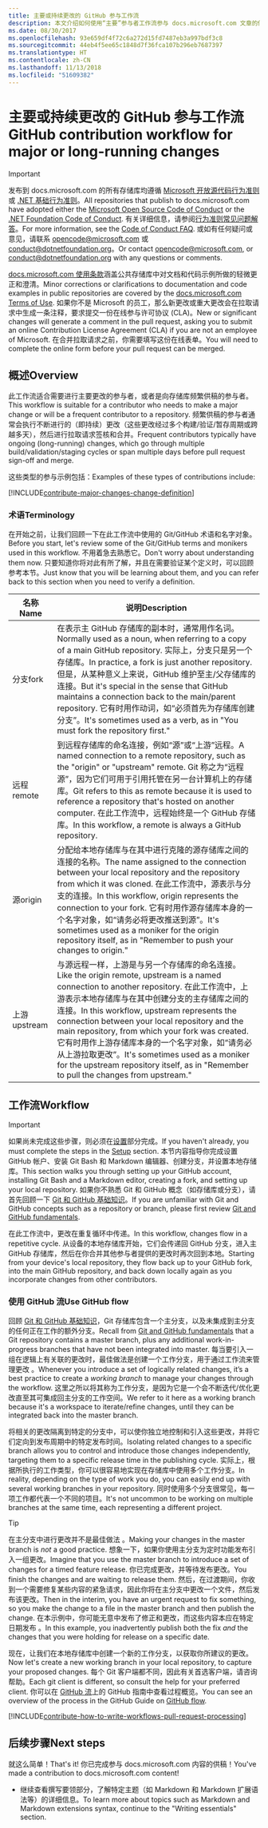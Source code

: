 ```yaml
---
title: 主要或持续更改的 GitHub 参与工作流
description: 本文介绍如何使用“主要”参与者工作流参与 docs.microsoft.com 文章的供稿。
ms.date: 08/30/2017
ms.openlocfilehash: 93e659df4f72c6a272d15fd7487eb3a997bdf3c8
ms.sourcegitcommit: 44eb4f5ee65c1848d7f36fca107b296eb7687397
ms.translationtype: HT
ms.contentlocale: zh-CN
ms.lasthandoff: 11/13/2018
ms.locfileid: "51609382"
---
```

# <a name="github-contribution-workflow-for-major-or-long-running-changes"></a><span data-ttu-id="9615a-103">主要或持续更改的 GitHub 参与工作流</span><span class="sxs-lookup"><span data-stu-id="9615a-103">GitHub contribution workflow for major or long-running changes</span></span>

> [!IMPORTANT]
> <span data-ttu-id="9615a-104">发布到 docs.microsoft.com 的所有存储库均遵循 [Microsoft 开放源代码行为准则](https://opensource.microsoft.com/codeofconduct/)或 [.NET 基础行为准则](https://dotnetfoundation.org/code-of-conduct)。</span><span class="sxs-lookup"><span data-stu-id="9615a-104">All repositories that publish to docs.microsoft.com have adopted either the [Microsoft Open Source Code of Conduct](https://opensource.microsoft.com/codeofconduct/) or the [.NET Foundation Code of Conduct](https://dotnetfoundation.org/code-of-conduct).</span></span> <span data-ttu-id="9615a-105">有关详细信息，请参阅[行为准则常见问题解答](https://opensource.microsoft.com/codeofconduct/faq/)。</span><span class="sxs-lookup"><span data-stu-id="9615a-105">For more information, see the [Code of Conduct FAQ](https://opensource.microsoft.com/codeofconduct/faq/).</span></span> <span data-ttu-id="9615a-106">或如有任何疑问或意见，请联系 [opencode@microsoft.com](mailto:opencode@microsoft.com) 或 [conduct@dotnetfoundation.org](mailto:conduct@dotnetfoundation.org)。</span><span class="sxs-lookup"><span data-stu-id="9615a-106">Or contact [opencode@microsoft.com](mailto:opencode@microsoft.com), or [conduct@dotnetfoundation.org](mailto:conduct@dotnetfoundation.org) with any questions or comments.</span></span><br>
>
> <span data-ttu-id="9615a-107">[docs.microsoft.com 使用条款](https://docs.microsoft.com/legal/termsofuse)涵盖公共存储库中对文档和代码示例所做的轻微更正和澄清。</span><span class="sxs-lookup"><span data-stu-id="9615a-107">Minor corrections or clarifications to documentation and code examples in public repositories are covered by the [docs.microsoft.com Terms of Use](https://docs.microsoft.com/legal/termsofuse).</span></span> <span data-ttu-id="9615a-108">如果你不是 Microsoft 的员工，那么新更改或重大更改会在拉取请求中生成一条注释，要求提交一份在线参与许可协议 (CLA)。</span><span class="sxs-lookup"><span data-stu-id="9615a-108">New or significant changes will generate a comment in the pull request, asking you to submit an online Contribution License Agreement (CLA) if you are not an employee of Microsoft.</span></span> <span data-ttu-id="9615a-109">在合并拉取请求之前，你需要填写这份在线表单。</span><span class="sxs-lookup"><span data-stu-id="9615a-109">You will need to complete the online form before your pull request can be merged.</span></span>

## <a name="overview"></a><span data-ttu-id="9615a-110">概述</span><span class="sxs-lookup"><span data-stu-id="9615a-110">Overview</span></span>

<span data-ttu-id="9615a-111">此工作流适合需要进行主要更改的参与者，或者是向存储库频繁供稿的参与者。</span><span class="sxs-lookup"><span data-stu-id="9615a-111">This workflow is suitable for a contributor who needs to make a major change or will be a frequent contributor to a repository.</span></span> <span data-ttu-id="9615a-112">频繁供稿的参与者通常会执行不断进行的（即持续）更改（这些更改经过多个构建/验证/暂存周期或跨越多天），然后进行拉取请求签核和合并。</span><span class="sxs-lookup"><span data-stu-id="9615a-112">Frequent contributors typically have ongoing (long-running) changes, which go through multiple build/validation/staging cycles or span multiple days before pull request sign-off and merge.</span></span>

<span data-ttu-id="9615a-113">这些类型的参与示例包括：</span><span class="sxs-lookup"><span data-stu-id="9615a-113">Examples of these types of contributions include:</span></span>

[!INCLUDE[contribute-major-changes-change-definition](includes/contribute-how-to-write-workflows-major-change-definition.md)]

### <a name="terminology"></a><span data-ttu-id="9615a-114">术语</span><span class="sxs-lookup"><span data-stu-id="9615a-114">Terminology</span></span>

<span data-ttu-id="9615a-115">在开始之前，让我们回顾一下在此工作流中使用的 Git/GitHub 术语和名字对象。</span><span class="sxs-lookup"><span data-stu-id="9615a-115">Before you start, let's review some of the Git/GitHub terms and monikers used in this workflow.</span></span> <span data-ttu-id="9615a-116">不用着急去熟悉它。</span><span class="sxs-lookup"><span data-stu-id="9615a-116">Don't worry about understanding them now.</span></span> <span data-ttu-id="9615a-117">只要知道你将对此有所了解，并且在需要验证某个定义时，可以回顾参考本节。</span><span class="sxs-lookup"><span data-stu-id="9615a-117">Just know that you will be learning about them, and you can refer back to this section when you need to verify a definition.</span></span>

| <span data-ttu-id="9615a-118">名称</span><span class="sxs-lookup"><span data-stu-id="9615a-118">Name</span></span> | <span data-ttu-id="9615a-119">说明</span><span class="sxs-lookup"><span data-stu-id="9615a-119">Description</span></span> |
|-----------|-------------|
|<span data-ttu-id="9615a-120">分支</span><span class="sxs-lookup"><span data-stu-id="9615a-120">fork</span></span>|<span data-ttu-id="9615a-121">在表示主 GitHub 存储库的副本时，通常用作名词。</span><span class="sxs-lookup"><span data-stu-id="9615a-121">Normally used as a noun, when referring to a copy of a main GitHub repository.</span></span> <span data-ttu-id="9615a-122">实际上，分支只是另一个存储库。</span><span class="sxs-lookup"><span data-stu-id="9615a-122">In practice, a fork is just another repository.</span></span> <span data-ttu-id="9615a-123">但是，从某种意义上来说，GitHub 维护至主/父存储库的连接。</span><span class="sxs-lookup"><span data-stu-id="9615a-123">But it's special in the sense that GitHub maintains a connection back to the main/parent repository.</span></span> <span data-ttu-id="9615a-124">它有时用作动词，如“必须首先为存储库创建分支”。</span><span class="sxs-lookup"><span data-stu-id="9615a-124">It's sometimes used as a verb, as in "You must fork the repository first."</span></span>|
|<span data-ttu-id="9615a-125">远程</span><span class="sxs-lookup"><span data-stu-id="9615a-125">remote</span></span>|<span data-ttu-id="9615a-126">到远程存储库的命名连接，例如“源”或“上游”远程。</span><span class="sxs-lookup"><span data-stu-id="9615a-126">A named connection to a remote repository, such as the "origin" or "upstream" remote.</span></span> <span data-ttu-id="9615a-127">Git 称之为“远程源”，因为它们可用于引用托管在另一台计算机上的存储库。</span><span class="sxs-lookup"><span data-stu-id="9615a-127">Git refers to this as remote because it is used to reference a repository that's hosted on another computer.</span></span> <span data-ttu-id="9615a-128">在此工作流中，远程始终是一个 GitHub 存储库。</span><span class="sxs-lookup"><span data-stu-id="9615a-128">In this workflow, a remote is always a GitHub repository.</span></span>|
|<span data-ttu-id="9615a-129">源</span><span class="sxs-lookup"><span data-stu-id="9615a-129">origin</span></span>|<span data-ttu-id="9615a-130">分配给本地存储库与在其中进行克隆的源存储库之间的连接的名称。</span><span class="sxs-lookup"><span data-stu-id="9615a-130">The name assigned to the connection between your local repository and the repository from which it was cloned.</span></span> <span data-ttu-id="9615a-131">在此工作流中，源表示与分支的连接。</span><span class="sxs-lookup"><span data-stu-id="9615a-131">In this workflow, origin represents the connection to your fork.</span></span> <span data-ttu-id="9615a-132">它有时用作源存储库本身的一个名字对象，如“请务必将更改推送到源”。</span><span class="sxs-lookup"><span data-stu-id="9615a-132">It's sometimes used as a moniker for the origin repository itself, as in "Remember to push your changes to origin."</span></span>|
|<span data-ttu-id="9615a-133">上游</span><span class="sxs-lookup"><span data-stu-id="9615a-133">upstream</span></span>|<span data-ttu-id="9615a-134">与源远程一样，上游是与另一个存储库的命名连接。</span><span class="sxs-lookup"><span data-stu-id="9615a-134">Like the origin remote, upstream is a named connection to another repository.</span></span> <span data-ttu-id="9615a-135">在此工作流中，上游表示本地存储库与在其中创建分支的主存储库之间的连接。</span><span class="sxs-lookup"><span data-stu-id="9615a-135">In this workflow, upstream represents the connection between your local repository and the main repository, from which your fork was created.</span></span> <span data-ttu-id="9615a-136">它有时用作上游存储库本身的一个名字对象，如“请务必从上游拉取更改”。</span><span class="sxs-lookup"><span data-stu-id="9615a-136">It's sometimes used as a moniker for the upstream repository itself, as in "Remember to pull the changes from upstream."</span></span>|

## <a name="workflow"></a><span data-ttu-id="9615a-137">工作流</span><span class="sxs-lookup"><span data-stu-id="9615a-137">Workflow</span></span>

>[!IMPORTANT]
> <span data-ttu-id="9615a-138">如果尚未完成这些步骤，则必须在[设置](get-started-setup-github.md)部分完成。</span><span class="sxs-lookup"><span data-stu-id="9615a-138">If you haven't already, you must complete the steps in the [Setup](get-started-setup-github.md) section.</span></span> <span data-ttu-id="9615a-139">本节内容指导你完成设置 GitHub 帐户、安装 Git Bash 和 Markdown 编辑器、创建分支，并设置本地存储库。</span><span class="sxs-lookup"><span data-stu-id="9615a-139">This section walks you through setting up your GitHub account, installing Git Bash and a Markdown editor, creating a fork, and setting up your local repository.</span></span> <span data-ttu-id="9615a-140">如果你不熟悉 Git 和 GitHub 概念（如存储库或分支），请首先回顾一下 [Git 和 GitHub 基础知识](git-github-fundamentals.md)。</span><span class="sxs-lookup"><span data-stu-id="9615a-140">If you are unfamiliar with Git and GitHub concepts such as a repository or branch, please first review [Git and GitHub fundamentals](git-github-fundamentals.md).</span></span>

<span data-ttu-id="9615a-141">在此工作流中，更改在重复循环中传递。</span><span class="sxs-lookup"><span data-stu-id="9615a-141">In this workflow, changes flow in a repetitive cycle.</span></span> <span data-ttu-id="9615a-142">从设备的本地存储库开始，它们会传递回 GitHub 分支，进入主 GitHub 存储库，然后在你合并其他参与者提供的更改时再次回到本地。</span><span class="sxs-lookup"><span data-stu-id="9615a-142">Starting from your device's local repository, they flow back up to your GitHub fork, into the main GitHub repository, and back down locally again as you incorporate changes from other contributors.</span></span>

### <a name="use-github-flow"></a><span data-ttu-id="9615a-143">使用 GitHub 流</span><span class="sxs-lookup"><span data-stu-id="9615a-143">Use GitHub flow</span></span>

<span data-ttu-id="9615a-144">回顾 [Git 和 GitHub 基础知识](git-github-fundamentals.md#git)，Git 存储库包含一个主分支，以及未集成到主分支的任何正在工作的额外分支。</span><span class="sxs-lookup"><span data-stu-id="9615a-144">Recall from [Git and GitHub fundamentals](git-github-fundamentals.md#git) that a Git repository contains a master branch, plus any additional work-in-progress branches that have not been integrated into master.</span></span> <span data-ttu-id="9615a-145">每当要引入一组在逻辑上有关联的更改时，最佳做法是创建一个工作分支，用于通过工作流来管理更改  。</span><span class="sxs-lookup"><span data-stu-id="9615a-145">Whenever you introduce a set of logically related changes, it’s a best practice to create a *working branch* to manage your changes through the workflow.</span></span> <span data-ttu-id="9615a-146">这里之所以将其称为工作分支，是因为它是一个会不断迭代/优化更改直至其可集成回主分支的工作空间。</span><span class="sxs-lookup"><span data-stu-id="9615a-146">We refer to it here as a working branch because it's a workspace to iterate/refine changes, until they can be integrated back into the master branch.</span></span>

<span data-ttu-id="9615a-147">将相关的更改隔离到特定的分支中，可以使你独立地控制和引入这些更改，并将它们定向到发布周期中的特定发布时间。</span><span class="sxs-lookup"><span data-stu-id="9615a-147">Isolating related changes to a specific branch allows you to control and introduce those changes independently, targeting them to a specific release time in the publishing cycle.</span></span> <span data-ttu-id="9615a-148">实际上，根据所执行的工作类型，你可以很容易地实现在存储库中使用多个工作分支。</span><span class="sxs-lookup"><span data-stu-id="9615a-148">In reality, depending on the type of work you do, you can easily end up with several working branches in your repository.</span></span> <span data-ttu-id="9615a-149">同时使用多个分支很常见，每一项工作都代表一个不同的项目。</span><span class="sxs-lookup"><span data-stu-id="9615a-149">It's not uncommon to be working on multiple branches at the same time, each representing a different project.</span></span>

>[!TIP]
><span data-ttu-id="9615a-150">在主分支中进行更改并不是最佳做法  。</span><span class="sxs-lookup"><span data-stu-id="9615a-150">Making your changes in the master branch is *not* a good practice.</span></span> <span data-ttu-id="9615a-151">想象一下，如果你使用主分支为定时功能发布引入一组更改。</span><span class="sxs-lookup"><span data-stu-id="9615a-151">Imagine that you use the master branch to introduce a set of changes for a timed feature release.</span></span> <span data-ttu-id="9615a-152">你已完成更改，并等待发布更改。</span><span class="sxs-lookup"><span data-stu-id="9615a-152">You finish the changes and are waiting to release them.</span></span> <span data-ttu-id="9615a-153">然后，在过渡期间，你收到一个需要修复某些内容的紧急请求，因此你将在主分支中更改一个文件，然后发布该更改。</span><span class="sxs-lookup"><span data-stu-id="9615a-153">Then in the interim, you have an urgent request to fix something, so you make the change to a file in the master branch and then publish the change.</span></span> <span data-ttu-id="9615a-154">在本示例中，你可能无意中发布了修正和更改，而这些内容本应在特定日期发布  。</span><span class="sxs-lookup"><span data-stu-id="9615a-154">In this example, you inadvertently publish both the fix *and* the changes that you were holding for release on a specific date.</span></span>

<span data-ttu-id="9615a-155">现在，让我们在本地存储库中创建一个新的工作分支，以获取你所建议的更改。</span><span class="sxs-lookup"><span data-stu-id="9615a-155">Now let's create a new working branch in your local repository, to capture your proposed changes.</span></span> <span data-ttu-id="9615a-156">每个 Git 客户端都不同，因此有关首选客户端，请咨询帮助。</span><span class="sxs-lookup"><span data-stu-id="9615a-156">Each git client is different, so consult the help for your preferred client.</span></span> <span data-ttu-id="9615a-157">你可以在 [GitHub 流](https://guides.github.com/introduction/flow/)上的 GitHub 指南中查看过程概览。</span><span class="sxs-lookup"><span data-stu-id="9615a-157">You can see an overview of the process in the GitHub Guide on [GitHub flow](https://guides.github.com/introduction/flow/).</span></span>

[!INCLUDE[contribute-how-to-write-workflows-pull-request-processing](includes/contribute-how-to-write-workflows-pull-request-processing.md)]

## <a name="next-steps"></a><span data-ttu-id="9615a-158">后续步骤</span><span class="sxs-lookup"><span data-stu-id="9615a-158">Next steps</span></span>

<span data-ttu-id="9615a-159">就这么简单！</span><span class="sxs-lookup"><span data-stu-id="9615a-159">That's it!</span></span> <span data-ttu-id="9615a-160">你已完成参与 docs.microsoft.com 内容的供稿！</span><span class="sxs-lookup"><span data-stu-id="9615a-160">You've made a contribution to docs.microsoft.com content!</span></span>

- <span data-ttu-id="9615a-161">继续查看撰写要领部分，了解特定主题（如 Markdown 和 Markdown 扩展语法等）的详细信息。</span><span class="sxs-lookup"><span data-stu-id="9615a-161">To learn more about topics such as Markdown and Markdown extensions syntax, continue to the "Writing essentials" section.</span></span>
